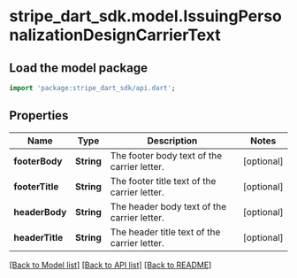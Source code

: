 # stripe_dart_sdk.model.IssuingPersonalizationDesignCarrierText

## Load the model package
```dart
import 'package:stripe_dart_sdk/api.dart';
```

## Properties
Name | Type | Description | Notes
------------ | ------------- | ------------- | -------------
**footerBody** | **String** | The footer body text of the carrier letter. | [optional] 
**footerTitle** | **String** | The footer title text of the carrier letter. | [optional] 
**headerBody** | **String** | The header body text of the carrier letter. | [optional] 
**headerTitle** | **String** | The header title text of the carrier letter. | [optional] 

[[Back to Model list]](../README.md#documentation-for-models) [[Back to API list]](../README.md#documentation-for-api-endpoints) [[Back to README]](../README.md)


